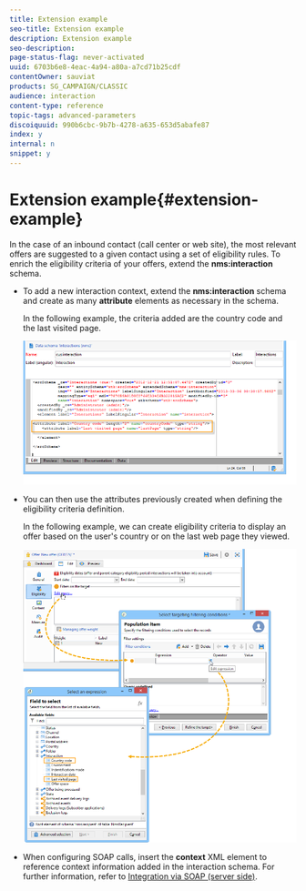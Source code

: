 ```yaml
---
title: Extension example
seo-title: Extension example
description: Extension example
seo-description: 
page-status-flag: never-activated
uuid: 6703b6e8-4eac-4a94-a80a-a7cd71b25cdf
contentOwner: sauviat
products: SG_CAMPAIGN/CLASSIC
audience: interaction
content-type: reference
topic-tags: advanced-parameters
discoiquuid: 990b6cbc-9b7b-4278-a635-653d5abafe87
index: y
internal: n
snippet: y
---
```


# Extension example{#extension-example}

In the case of an inbound contact (call center or web site), the most relevant offers are suggested to a given contact using a set of eligibility rules. To enrich the eligibility criteria of your offers, extend the **nms:interaction** schema.

* To add a new interaction context, extend the **nms:interaction** schema and create as many **attribute** elements as necessary in the schema.

  In the following example, the criteria added are the country code and the last visited page.

  ![](assets/s_ncs_configuration_offer_schemas.png)

* You can then use the attributes previously created when defining the eligibility criteria definition.

  In the following example, we can create eligibility criteria to display an offer based on the user's country or on the last web page they viewed.

  ![](assets/s_ncs_configuration_offer_context.png)

* When configuring SOAP calls, insert the **context** XML element to reference context information added in the interaction schema. For further information, refer to [Integration via SOAP (server side)](../../interaction/using/integration-via-soap--server-side-.md).

